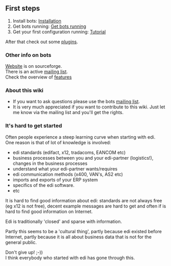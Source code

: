 ## First steps

1. 	Install bots: [Installation](StartInstallProcedure.md) 
1. 	Get bots running: [Get bots running](StartGetBotsRunning.md) 
1. 	Get your first configuration running: [Tutorial](StartMyFirstPlugin.md) 

After that check out some [plugins](PluginIntroduction.md).

### Other info on bots

[Website](http://bots.sourceforge.net) is on sourceforge.  
There is an active [mailing
list](http://groups.google.com/group/botsmail).  
Check the overview of
[features](http://bots.sourceforge.net/en/about_features.shtml)


### About this wiki

-   If you want to ask questions please use the bots [mailing
    list](http://groups.google.com/group/botsmail).
-   It is very much appreciated if you want to contribute to this wiki.
    Just let me know via the mailing list and you'll get the rights.


### It's hard to get started

Often people experience a steep learning curve when starting with edi.  
One reason is that of lot of knowledge is involved:

-  	edi standards (edifact, x12, tradacoms, EANCOM etc)
-   business processes between you and your edi-partner (logistics!),
    changes in the business processes
-   understand what your edi-partner wants/requires
-   edi communication methods (x400, VAN's, AS2 etc)
-   imports and exports of your ERP system
-   specifics of the edi software.
-   etc


It is hard to find good information about edi: standards are not always
free (eg x12 is not free), decent example messages are hard to get and
often if is hard to find good information on Internet.

Edi is traditionally 'closed' and sparse with information.

Partly this seems to be a 'cultural thing', partly because edi existed
before Internet, partly because it is all about business data that is
not for the general public.


Don't give up! ;-))  
I think everybody who started with edi has gone through this.

